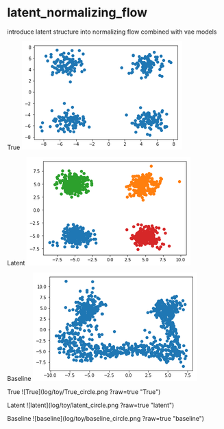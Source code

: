 # latent_normalizing_flow
introduce latent structure into normalizing flow combined with vae models

True
![True](log/toy/true.png?raw=true "True")

Latent
![latent](log/toy/latent_flow.png?raw=true "latent")

Baseline
![baseline](log/toy/flow.png?raw=true "baseline")


True
![True](log/toy/True_circle.png ?raw=true "True")

Latent
![latent](log/toy/latent_circle.png ?raw=true "latent")

Baseline
![baseline](log/toy/baseline_circle.png ?raw=true "baseline")
